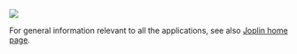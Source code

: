 <img src="https://joplin.cozic.net/images/DemoDesktop.png" style="max-width: 100%">

For general information relevant to all the applications, see also [Joplin home page](https://joplin.cozic.net).
